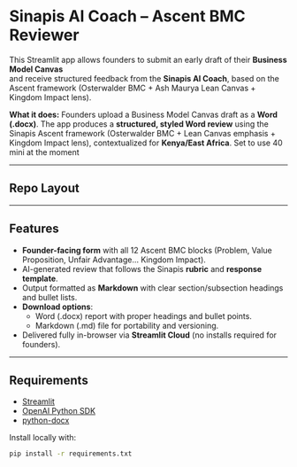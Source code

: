 # Sinapis AI Coach – Ascent BMC Reviewer

This Streamlit app allows founders to submit an early draft of their **Business Model Canvas**  
and receive structured feedback from the **Sinapis AI Coach**, based on the  
Ascent framework (Osterwalder BMC + Ash Maurya Lean Canvas + Kingdom Impact lens).


**What it does:** Founders upload a Business Model Canvas draft as a **Word (.docx)**. The app produces a **structured, styled Word review** using the Sinapis Ascent framework (Osterwalder BMC + Lean Canvas emphasis + Kingdom Impact lens), contextualized for **Kenya/East Africa**.  Set to use 40 mini at the moment

---

## Repo Layout
---

## Features

- **Founder-facing form** with all 12 Ascent BMC blocks (Problem, Value Proposition, Unfair Advantage… Kingdom Impact).
- AI-generated review that follows the Sinapis **rubric** and **response template**.
- Output formatted as **Markdown** with clear section/subsection headings and bullet lists.
- **Download options**:
  - Word (.docx) report with proper headings and bullet points.
  - Markdown (.md) file for portability and versioning.
- Delivered fully in-browser via **Streamlit Cloud** (no installs required for founders).

---

## Requirements

- [Streamlit](https://streamlit.io/)  
- [OpenAI Python SDK](https://pypi.org/project/openai/)  
- [python-docx](https://pypi.org/project/python-docx/)  

Install locally with:
```bash
pip install -r requirements.txt
